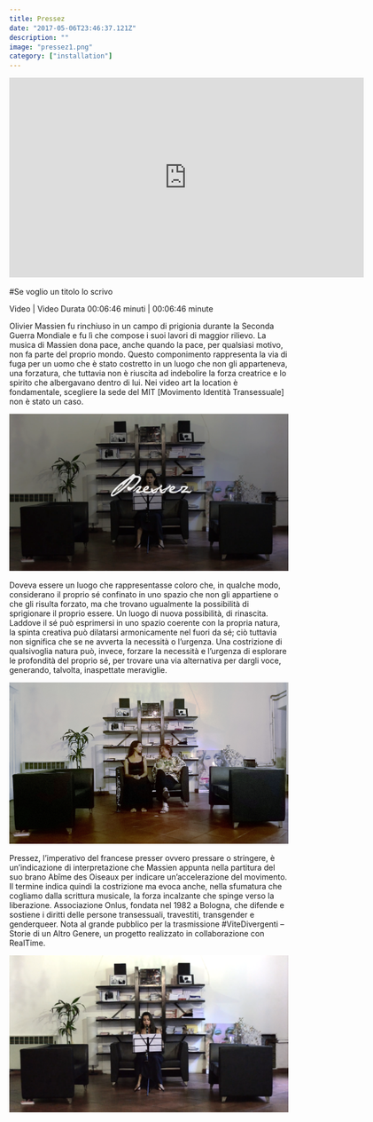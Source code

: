 ```yaml
---
title: Pressez
date: "2017-05-06T23:46:37.121Z"
description: ""
image: "pressez1.png"
category: ["installation"]
---
```


<iframe src="https://player.vimeo.com/video/233209806" width="640" height="360" frameborder="0" allow="autoplay; fullscreen" allowfullscreen></iframe>

<br/>

#Se voglio un titolo lo scrivo

Video | Video
Durata 00:06:46 minuti | 00:06:46 minute

Olivier Massien fu rinchiuso in un campo di prigionia durante la Seconda Guerra Mondiale e fu lì che compose i suoi lavori di maggior rilievo.
La musica di Massien dona pace, anche quando la pace, per qualsiasi motivo, non fa parte del proprio mondo.
Questo componimento rappresenta la via di fuga per un uomo che è stato costretto in un luogo che non gli apparteneva, una forzatura, che tuttavia non è riuscita ad indebolire la forza creatrice e lo spirito che albergavano dentro di lui.
Nei video art la location è fondamentale, scegliere la sede del MIT [Movimento Identità Transessuale] non è stato un caso.

![pressez](pressez1.png)

Doveva essere un luogo che rappresentasse coloro che, in qualche modo, considerano il proprio sé confinato in uno spazio che non gli appartiene o che gli risulta forzato, ma che trovano ugualmente la possibilità di sprigionare il proprio essere. Un luogo di nuova possibilità, di rinascita. Laddove il sé può esprimersi in uno spazio coerente con la propria natura, la spinta creativa può dilatarsi armonicamente nel fuori da sé; ciò tuttavia non significa che se ne avverta la necessità o l’urgenza.
Una costrizione di qualsivoglia natura può, invece, forzare la necessità e l’urgenza di esplorare le profondità del proprio sé, per trovare una via alternativa per dargli voce, generando, talvolta, inaspettate meraviglie.

![pressez](pressez2.jpg)

Pressez, l’imperativo del francese presser ovvero pressare o stringere, è un’indicazione di interpretazione che Massien appunta nella partitura del suo brano Abîme des Oiseaux per indicare un’accelerazione del movimento. Il termine indica quindi la costrizione ma evoca anche, nella sfumatura che cogliamo dalla scrittura musicale, la forza incalzante che spinge verso la liberazione.
Associazione Onlus, fondata nel 1982 a Bologna, che difende e sostiene i diritti delle persone transessuali, travestiti, transgender e genderqueer.
Nota al grande pubblico per la trasmissione #ViteDivergenti – Storie di un Altro Genere, un progetto realizzato in collaborazione con RealTime.

![pressez](pressez3.png)

